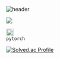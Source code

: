 ![header](https://capsule-render.vercel.app/api?type=waving&color=gradient&height=120&animation=fadeIn&section=footer&text=잠좀자고싶다&fontAlign=70)

![](https://github-profile-summary-cards.vercel.app/api/cards/profile-details?username=ysh8614&theme=nord_dark)

<code><img alt = "3.1 Python" height="20" src="https://cdn.icon-icons.com/icons2/2699/PNG/512/pytorch_logo_icon_170820.png"> pytorch</code>

[![Solved.ac Profile](http://mazassumnida.wtf/api/v2/generate_badge?boj=injefol)](https://solved.ac/injefol/)
